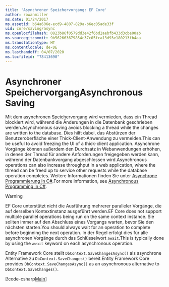```yaml
---
title: 'Asynchroner Speichervorgang: EF Core'
author: rowanmiller
ms.date: 01/24/2017
ms.assetid: b64a606e-ecd9-4807-829a-b6ec05ade33f
uid: core/saving/async
ms.openlocfilehash: 0823b86f0579dd3e42f6bd2aebfb433d3cbe00ab
ms.sourcegitcommit: 9b562663679854c37c05fca13d93e180213fb4aa
ms.translationtype: HT
ms.contentlocale: de-DE
ms.lasthandoff: 04/07/2020
ms.locfileid: "78413690"
---
```

# <a name="asynchronous-saving"></a><span data-ttu-id="9ef86-102">Asynchroner Speichervorgang</span><span class="sxs-lookup"><span data-stu-id="9ef86-102">Asynchronous Saving</span></span>

<span data-ttu-id="9ef86-103">Mit dem asynchronen Speichervorgang wird vermieden, dass ein Thread blockiert wird, während die Änderungen in die Datenbank geschrieben werden.</span><span class="sxs-lookup"><span data-stu-id="9ef86-103">Asynchronous saving avoids blocking a thread while the changes are written to the database.</span></span> <span data-ttu-id="9ef86-104">Dies hilft dabei, das Abstürzen der Benutzeroberfläche einer Thick-Client-Anwendung zu vermeiden.</span><span class="sxs-lookup"><span data-stu-id="9ef86-104">This can be useful to avoid freezing the UI of a thick-client application.</span></span> <span data-ttu-id="9ef86-105">Asynchrone Vorgänge können außerdem den Durchsatz in Webanwendungen erhöhen, in denen der Thread für andere Anforderungen freigegeben werden kann, während der Datenbankvorgang abgeschlossen wird.</span><span class="sxs-lookup"><span data-stu-id="9ef86-105">Asynchronous operations can also increase throughput in a web application, where the thread can be freed up to service other requests while the database operation completes.</span></span> <span data-ttu-id="9ef86-106">Weitere Informationen finden Sie unter [Asynchrone Programmierung in C#](https://docs.microsoft.com/dotnet/csharp/async).</span><span class="sxs-lookup"><span data-stu-id="9ef86-106">For more information, see [Asynchronous Programming in C#](https://docs.microsoft.com/dotnet/csharp/async).</span></span>

> [!WARNING]  
> <span data-ttu-id="9ef86-107">EF Core unterstützt nicht die Ausführung mehrerer paralleler Vorgänge, die auf derselben Kontextinstanz ausgeführt werden.</span><span class="sxs-lookup"><span data-stu-id="9ef86-107">EF Core does not support multiple parallel operations being run on the same context instance.</span></span> <span data-ttu-id="9ef86-108">Sie sollten immer auf den Abschluss eines Vorgangs warten, bevor Sie den nächsten starten.</span><span class="sxs-lookup"><span data-stu-id="9ef86-108">You should always wait for an operation to complete before beginning the next operation.</span></span> <span data-ttu-id="9ef86-109">In der Regel erfolgt dies für alle asynchronen Vorgänge durch das Schlüsselwort `await`.</span><span class="sxs-lookup"><span data-stu-id="9ef86-109">This is typically done by using the `await` keyword on each asynchronous operation.</span></span>

<span data-ttu-id="9ef86-110">Entity Framework Core stellt `DbContext.SaveChangesAsync()` als asynchrone Alternative zu `DbContext.SaveChanges()` bereit.</span><span class="sxs-lookup"><span data-stu-id="9ef86-110">Entity Framework Core provides `DbContext.SaveChangesAsync()` as an asynchronous alternative to `DbContext.SaveChanges()`.</span></span>

[!code-csharp[Main](../../../samples/core/Saving/Async/Sample.cs#Sample)]
